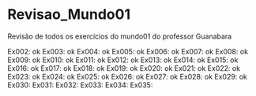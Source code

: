 # Revisao_Mundo01
 Revisão de todos os exercícios do mundo01 do professor Guanabara
 
 Ex002: ok
 Ex003: ok
 Ex004: ok
 Ex005: ok
 Ex006: ok
 Ex007: ok
 Ex008: ok
 Ex009: ok
 Ex010: ok
 Ex011: ok
 Ex012: ok
 Ex013: ok
 Ex014: ok
 Ex015: ok
 Ex016: ok
 Ex017: ok
 Ex018: ok
 Ex019: ok
 Ex020: ok
 Ex021: ok
 Ex022: ok
 Ex023: ok
 Ex024: ok
 Ex025: ok
 Ex026: ok
 Ex027: ok
 Ex028: ok
 Ex029: ok
 Ex030: 
 Ex031:
 Ex032:
 Ex033:
 Ex034:
 Ex035:
 
 
 

